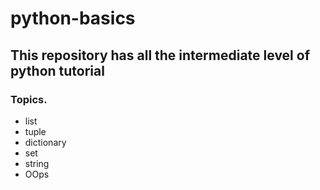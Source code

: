 # python-basics

## This repository has all the intermediate level of python tutorial

### Topics.
* list
* tuple
* dictionary
* set
* string
* OOps


